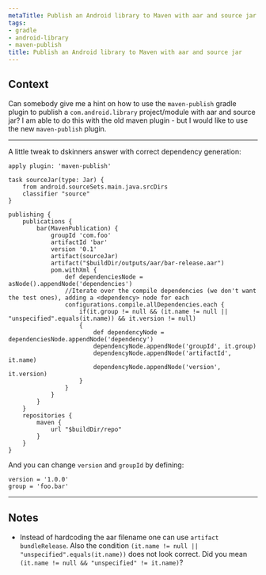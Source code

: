 ```yaml
---
metaTitle: Publish an Android library to Maven with aar and source jar
tags:
- gradle
- android-library
- maven-publish
title: Publish an Android library to Maven with aar and source jar
---
```


## Context

Can somebody give me a hint on how to use the `maven-publish` gradle plugin to publish a `com.android.library` project/module with aar and source jar? I am able to do this with the old maven plugin - but I would like to use the new `maven-publish` plugin.



---

A little tweak to dskinners answer with correct dependency generation:



```
apply plugin: 'maven-publish'

task sourceJar(type: Jar) {
    from android.sourceSets.main.java.srcDirs
    classifier "source"
}

publishing {
    publications {
        bar(MavenPublication) {
            groupId 'com.foo'
            artifactId 'bar'
            version '0.1'
            artifact(sourceJar)
            artifact("$buildDir/outputs/aar/bar-release.aar")
            pom.withXml {
                def dependenciesNode = asNode().appendNode('dependencies')
                //Iterate over the compile dependencies (we don't want the test ones), adding a <dependency> node for each
                configurations.compile.allDependencies.each {
                    if(it.group != null && (it.name != null || "unspecified".equals(it.name)) && it.version != null)
                    {
                        def dependencyNode = dependenciesNode.appendNode('dependency')
                        dependencyNode.appendNode('groupId', it.group)
                        dependencyNode.appendNode('artifactId', it.name)
                        dependencyNode.appendNode('version', it.version)
                    }
                }
            }
        }
    }
    repositories {
        maven {
            url "$buildDir/repo"
        }
    }
}

```

And you can change `version` and `groupId` by defining:



```
version = '1.0.0'
group = 'foo.bar'

```


---

## Notes

- Instead of hardcoding the aar filename one can use `artifact bundleRelease`. Also the condition `(it.name != null || "unspecified".equals(it.name))` does not look correct. Did you mean `(it.name != null && "unspecified" != it.name)`?
